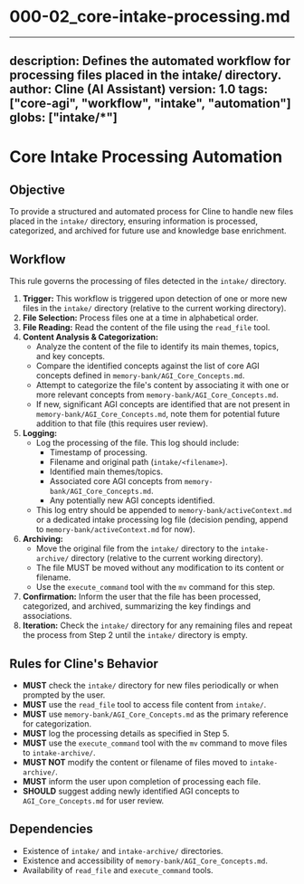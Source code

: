 # 000-02_core-intake-processing.md

---
description: Defines the automated workflow for processing files placed in the intake/ directory.
author: Cline (AI Assistant)
version: 1.0
tags: ["core-agi", "workflow", "intake", "automation"]
globs: ["intake/*"]
---

# Core Intake Processing Automation

## Objective

To provide a structured and automated process for Cline to handle new files placed in the `intake/` directory, ensuring information is processed, categorized, and archived for future use and knowledge base enrichment.

## Workflow

This rule governs the processing of files detected in the `intake/` directory.

1.  **Trigger:** This workflow is triggered upon detection of one or more new files in the `intake/` directory (relative to the current working directory).
2.  **File Selection:** Process files one at a time in alphabetical order.
3.  **File Reading:** Read the content of the file using the `read_file` tool.
4.  **Content Analysis & Categorization:**
    *   Analyze the content of the file to identify its main themes, topics, and key concepts.
    *   Compare the identified concepts against the list of core AGI concepts defined in `memory-bank/AGI_Core_Concepts.md`.
    *   Attempt to categorize the file's content by associating it with one or more relevant concepts from `memory-bank/AGI_Core_Concepts.md`.
    *   If new, significant AGI concepts are identified that are not present in `memory-bank/AGI_Core_Concepts.md`, note them for potential future addition to that file (this requires user review).
5.  **Logging:**
    *   Log the processing of the file. This log should include:
        *   Timestamp of processing.
        *   Filename and original path (`intake/<filename>`).
        *   Identified main themes/topics.
        *   Associated core AGI concepts from `memory-bank/AGI_Core_Concepts.md`.
        *   Any potentially new AGI concepts identified.
    *   This log entry should be appended to `memory-bank/activeContext.md` or a dedicated intake processing log file (decision pending, append to `memory-bank/activeContext.md` for now).
6.  **Archiving:**
    *   Move the original file from the `intake/` directory to the `intake-archive/` directory (relative to the current working directory).
    *   The file MUST be moved without any modification to its content or filename.
    *   Use the `execute_command` tool with the `mv` command for this step.
7.  **Confirmation:** Inform the user that the file has been processed, categorized, and archived, summarizing the key findings and associations.
8.  **Iteration:** Check the `intake/` directory for any remaining files and repeat the process from Step 2 until the `intake/` directory is empty.

## Rules for Cline's Behavior

*   **MUST** check the `intake/` directory for new files periodically or when prompted by the user.
*   **MUST** use the `read_file` tool to access file content from `intake/`.
*   **MUST** use `memory-bank/AGI_Core_Concepts.md` as the primary reference for categorization.
*   **MUST** log the processing details as specified in Step 5.
*   **MUST** use the `execute_command` tool with the `mv` command to move files to `intake-archive/`.
*   **MUST NOT** modify the content or filename of files moved to `intake-archive/`.
*   **MUST** inform the user upon completion of processing each file.
*   **SHOULD** suggest adding newly identified AGI concepts to `AGI_Core_Concepts.md` for user review.

## Dependencies

*   Existence of `intake/` and `intake-archive/` directories.
*   Existence and accessibility of `memory-bank/AGI_Core_Concepts.md`.
*   Availability of `read_file` and `execute_command` tools.
